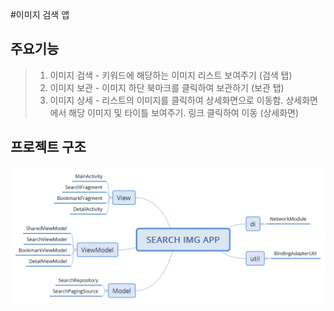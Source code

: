 #이미지 검색 앱
## 주요기능
>   1. 이미지 검색 - 키워드에 해당하는 이미지 리스트 보여주기 (검색 탭)
>   2. 이미지 보관 - 이미지 하단 북마크를 클릭하여 보관하기 (보관 탭)
>   3. 이미지 상세 - 리스트의 이미지를 클릭하여 상세화면으로 이동함.
>                    상세화면에서 해당 이미지 및 타이틀 보여주기. 링크 클릭하여 이동 (상세화면)
## 프로젝트 구조
![구조](https://github.com/hyunju92/SearchImgPr/blob/master/app/src/main/res/drawable/project_structure.png)
